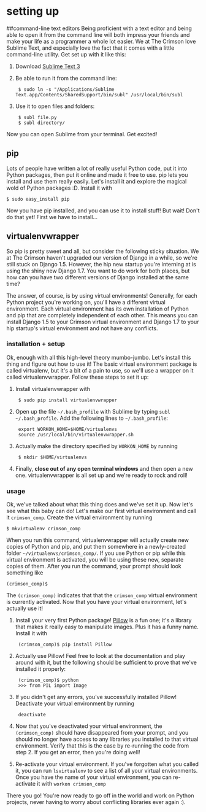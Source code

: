 # setting up
##command-line text editors
Being proficient with a text editor and being able to open it from the command line will both impress your friends and make your life as a programmer a whole lot easier. We at The Crimson love Sublime Text, and especially love the fact that it comes with a little command-line utility. Get set up with it like this:

1. Download [Sublime Text 3](http://www.sublimetext.com/3)
1. Be able to run it from the command line:

        $ sudo ln -s "/Applications/Sublime Text.app/Contents/SharedSupport/bin/subl" /usr/local/bin/subl

1. Use it to open files and folders:

        $ subl file.py
        $ subl directory/

Now you can open Sublime from your terminal. Get excited!

## pip
Lots of people have written a lot of really useful Python code, put it into Python packages, then put it online and made it free to use. pip lets you install and use them really easily. Let's install it and explore the magical wold of Python packages :D. Install it with

```
$ sudo easy_install pip
```

Now you have pip installed, and you can use it to install stuff! But wait! Don't do that yet! First we have to install...

## virtualenvwrapper
So pip is pretty sweet and all, but consider the following sticky situation. We at The Crimson haven't upgraded our version of Django in a while, so we're still stuck on Django 1.5. However, the hip new startup you're interning at is using the shiny new Django 1.7. You want to do work for both places, but how can you have two different versions of Django installed at the same time?

The answer, of course, is by using virtual environments! Generally, for each Python project you're working on, you'll have a different virtual environment. Each virtual environment has its own installation of Python and pip that are completely independent of each other. This means you can install Django 1.5 to your Crimson virtual environment and Django 1.7 to your hip startup's virtual environment and not have any conflicts.

### installation + setup
Ok, enough with all this high-level theory mumbo-jumbo. Let's install this thing and figure out how to use it! The basic virtual environment package is called virtualenv, but it's a bit of a pain to use, so we'll use a wrapper on it called virtualenvwrapper. Follow these steps to set it up:

1. Install virtualenvwrapper with

        $ sudo pip install virtualenvwrapper

1. Open up the file `~/.bash_profile` with Sublime by typing `subl ~/.bash_profile`. Add the following lines to `~/.bash_profile`:

        export WORKON_HOME=$HOME/virtualenvs
        source /usr/local/bin/virtualenvwrapper.sh

1. Actually make the directory specified by `WORKON_HOME` by running

        $ mkdir $HOME/virtualenvs

1. Finally, __close out of any open terminal windows__ and then open a new one. virtualenvwrapper is all set up and we're ready to rock and roll!

### usage
Ok, we've talked about what this thing does and we've set it up. Now let's see what this baby can do! Let's make our first virtual environment and call it `crimson_comp`. Create the virtual environment by running

```
$ mkvirtualenv crimson_comp
```

When you run this command, virtualenvwrapper will actually create new copies of Python and pip, and put them somewhere in a newly-created folder `~/virtualenvs/crimson_comp/`. If you use Python or pip while this virtual environment is activated, you will be using these new, separate copies of them. After you run the command, your prompt should look something like

```
(crimson_comp)$
```

The `(crimson_comp)` indicates that that the `crimson_comp` virtual environment is currently activated. Now that you have your virtual environment, let's actually use it!

1. Install your very first Python package!  [Pillow](https://pillow.readthedocs.org/) is a fun one; it's a library that makes it really easy to manipulate images. Plus it has a funny name. Install it with

        (crimson_comp)$ pip install Pillow

2. Actually use Pillow! Feel free to look at the documentation and play around with it, but the following should be sufficient to prove that we've installed it properly:

        (crimson_comp)$ python
        >>> from PIL import Image

3. If you didn't get any errors, you've successfully installed Pillow! Deactivate your virtual environment by running

        deactivate

4. Now that you've deactivated your virtual environment, the `(crimson_comp)` should have disappeared from your prompt, and you should no longer have access to any libraries you installed to that virtual environment. Verify that this is the case by re-running the code from step 2. If you get an error, then you're doing well!

5. Re-activate your virtual environment. If you've forgotten what you called it, you can run `lsvirtualenv` to see a list of all your virtual environments. Once you have the name of your virtual environment, you can re-activate it with `workon crimson_comp`

There you go! You're now ready to go off in the world and work on Python projects, never having to worry about conflicting libraries ever again :).
